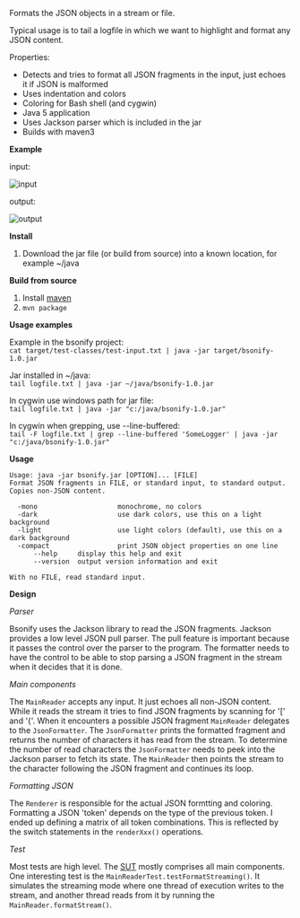 Formats the JSON objects in a stream or file.

Typical usage is to tail a logfile in which we want to highlight and format any JSON content. 

Properties:

* Detects and tries to format all JSON fragments in the input, just echoes it if JSON is malformed
* Uses indentation and colors
* Coloring for Bash shell (and cygwin)
* Java 5 application
* Uses Jackson parser which is included in the jar
* Builds with maven3

**Example**

input:  

![input](https://bitbucket.org/bartswen/bsonify/raw/master/input.png)

output:  

![output](https://bitbucket.org/bartswen/bsonify/raw/master/output.png)

**Install**

1. Download the jar file (or build from source) into a known location, for example ~/java

**Build from source**

1. Install [maven](http://maven.apache.org/)
1. `mvn package`

**Usage examples**

Example in the bsonify project:  
`cat target/test-classes/test-input.txt | java -jar target/bsonify-1.0.jar`

Jar installed in ~/java:  
`tail logfile.txt | java -jar ~/java/bsonify-1.0.jar`

In cygwin use windows path for jar file:  
`tail logfile.txt | java -jar "c:/java/bsonify-1.0.jar"`

In cygwin when grepping, use --line-buffered:  
`tail -F logfile.txt | grep --line-buffered 'SomeLogger' | java -jar "c:/java/bsonify-1.0.jar"`

**Usage**

    Usage: java -jar bsonify.jar [OPTION]... [FILE]
    Format JSON fragments in FILE, or standard input, to standard output. Copies non-JSON content.

      -mono                    monochrome, no colors
      -dark                    use dark colors, use this on a light background
      -light                   use light colors (default), use this on a dark background
      -compact                 print JSON object properties on one line
          --help     display this help and exit
          --version  output version information and exit

    With no FILE, read standard input.


**Design**

*Parser*

Bsonify uses the Jackson library to read the JSON fragments. Jackson provides a low level JSON pull parser. The pull feature is important because it passes the control over the parser to the program. The formatter needs to have the control to be able to stop parsing a JSON fragment in the stream when it decides that it is done.

*Main components*

The `MainReader` accepts any input. It just echoes all non-JSON content. While it reads the stream it tries to find JSON fragments by scanning for '[' and '{'. When it encounters a possible JSON fragment `MainReader` delegates to the `JsonFormatter`. The `JsonFormatter` prints the formatted fragment and returns the number of characters it has read from the stream. To determine the number of read characters the `JsonFormatter` needs to peek into the Jackson parser to fetch its state. The `MainReader` then points the stream to the character following the JSON fragment and continues its loop.

*Formatting JSON*

The `Renderer` is responsible for the actual JSON formtting and coloring. Formatting a JSON 'token' depends on the type of the previous token. I ended up defining a matrix of all token combinations. This is reflected by the switch statements in the `renderXxx()` operations.

*Test*

Most tests are high level. The [SUT](http://xunitpatterns.com/SUT.html) mostly comprises all main components. One interesting test is the `MainReaderTest.testFormatStreaming()`. It simulates the streaming mode where one thread of execution writes to the stream, and another thread reads from it by running the `MainReader.formatStream()`.


 
